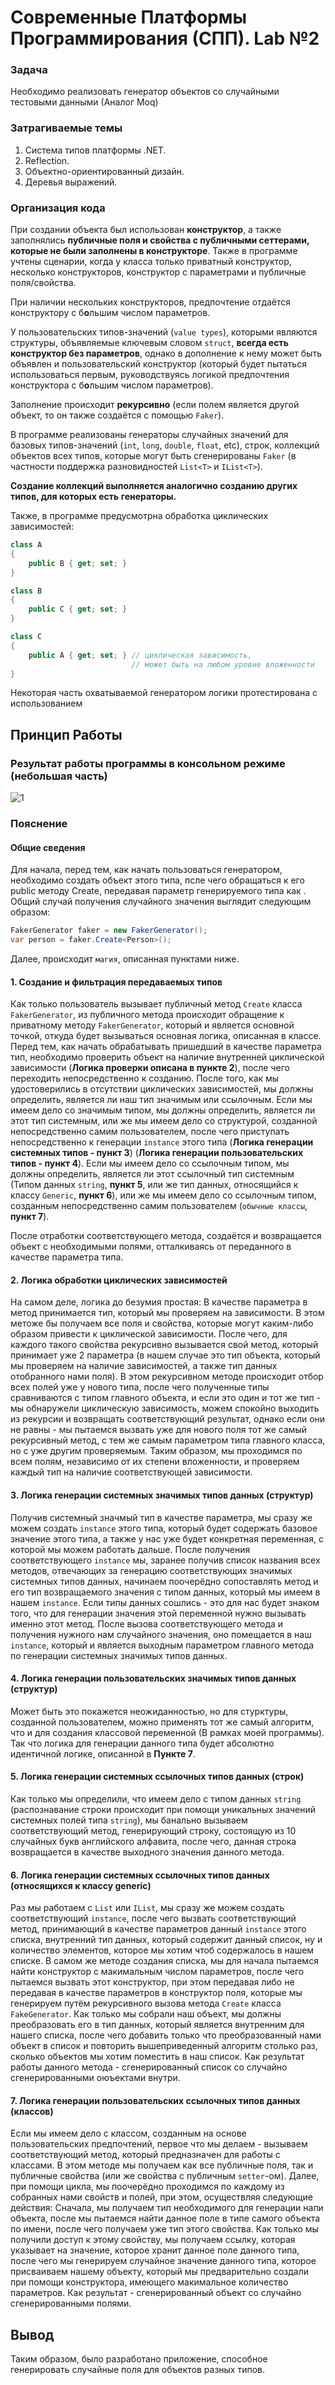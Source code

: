 # Современные Платформы Программирования (СПП). Lab №2

### Задача
Необходимо реализовать генератор объектов со случайными тестовыми данными (Аналог Moq)

### Затрагиваемые темы
1) Система типов платформы .NET.
2) Reflection.
3) Объектно-ориентированный дизайн.
4) Деревья выражений.

### Организация кода

При создании объекта был использован **конструктор**, а также заполнялись **публичные поля и свойства с публичными сеттерами, которые не были заполнены в конструкторе**. Также в программе учтены сценарии, когда у класса только приватный конструктор, несколько конструкторов, конструктор с параметрами и публичные поля/свойства.

При наличии нескольких конструкторов, предпочтение отдаётся конструктору с б**o**льшим числом параметров.

У пользовательских типов-значений (`value types`), которыми являются структуры, объявляемые ключевым словом `struct`, **всегда есть конструктор без параметров**, однако в дополнение к нему может быть объявлен и пользовательский конструктор (который будет пытаться использоваться первым, руководствуясь логикой предпочтения конструктора с б**о**льшим числом параметров).

Заполнение происходит **рекурсивно** (если полем является другой объект, то он также создаётся с помощью `Faker`).

В программе реализованы генераторы случайных значений для базовых типов-значений (`int`, `long`, `double`, `float`, etc), строк, коллекций объектов всех типов, которые могут быть сгенерированы `Faker` (в частности поддержка разновидностей `List<T>` и `IList<T>`).

**Создание коллекций выполняется аналогично созданию других типов, для которых есть генераторы.**

Также, в программе предусмотрна обработка циклических зависимостей:

```C#
class A
{
    public B { get; set; }
}

class B
{
    public C { get; set; }
}

class C
{
    public A { get; set; } // циклическая зависимость, 
                           // может быть на любом уровне вложенности
}
```

Некоторая часть охватываемой генератором логики протестирована с использованием 

## Принцип Работы
### Результат работы программы в консольном режиме (небольшая часть)
![1](https://user-images.githubusercontent.com/55713244/191531847-3f212f6e-ac85-456c-ac0e-d431852a2c07.jpg)

### Пояснение

#### Общие сведения

Для начала, перед тем, как начать пользоваться генератором, необходимо создать объект этого типа, псле чего обращаться к его public методу Create, передавая параметр генерируемого типа как <T>. Общий случай получения случайного значения выглядит следующим образом:

```C#
FakerGenerator faker = new FakerGenerator();
var person = faker.Create<Person>();
```

Далее, происходит `магия`, описанная пунктами ниже.

#### 1. Создание и фильтрация передаваемых типов

Как только пользователь вызывает публичный метод `Create` класса `FakerGenerator`, из публичного метода происходит обращение к приватному методу `FakerGenerator`, который и является основной точкой, откуда будет вызываться основная логика, описанная в классе. Перед тем, как начать обрабатывать пришедший в качестве параметра тип, необходимо проверить объект на наличие внутренней циклической зависимости (**Логика проверки описана в пункте 2**), после чего переходить непосредственно к созданию. После того, как мы удостоверились в отсутствии циклических зависимостей, мы должны определить, является ли наш тип значимым или ссылочным. Если мы имеем дело со значимым типом, мы должны определить, является ли этот тип системным, или же мы имеем дело со структурой, созданной непосредственно самим пользователем, после чего приступать непосредственно к генерации `instance` этого типа (**Логика генерации системных типов - пункт 3**) (**Логика генерации пользовательских типов - пункт 4**). Если мы имеем дело со ссылочным типом, мы должны определить, является ли этот ссылочный тип системным (Типом данных `string`, **пункт 5**, или же тип данных, относящийся к классу `Generic`, **пункт 6**), или же мы имеем дело со ссылочным типом, созданным непосредственно самим пользователем (`обычные классы`, **пункт 7**). 

После отработки соответствующего метода, создаётся и возвращается объект с необходимыми полями, отталкиваясь от переданного в качестве параметра типа.

#### 2. Логика обработки циклических зависимостей

На самом деле, логика до безумия простая: В качестве параметра в метод принимается тип, который мы проверяем на зависимости. В этом метоже бы получаем все поля и свойства, которые могут каким-либо образом привести к циклической зависимости. После чего, для каждого такого свойства рекурсивно вызывается свой метод, который принимает уже 2 параметра (в нашем случае это тип объекта, который мы проверяем на наличие зависимостей, а также тип данных отобранного нами поля). В этом рекурсивном методе происходит отбор всех полей уже у нового типа, после чего полученные типы сравниваются с типом главного объекта, и если это один и тот же тип - мы обнаружели циклическую зависимость, можем спокойно выходить из рекурсии и возвращать соответствующий результат, однако если они не равны - мы пытаемся вызвать уже для нового поля тот же самый рекурсивный метод, с тем же самым параметром типа главного класса, но с уже другим проверяемым. Таким образом, мы проходимся по всем полям, независимо от их степени вложенности, и проверяем каждый тип на наличие соответствующей зависимости.

#### 3. Логика генерации системных значимых типов данных (структур)

Получив системный значмый тип в качестве параметра, мы сразу же можем создать `instance` этого типа, который будет содержать базовое значение этого типа, а также у нас уже будет конкретная переменная, с которой мы можем работать дальше. После получения соответствующего `instance` мы, заранее получив список названия всех методов, отвечающих за генерацию соответствующих значимых системных типов данных, начинаем поочерёдно сопоставлять метод и его тип возвращаемого значения с типом данных, который мы имеем в нашем `instance`. Если типы данных сошлись - это для нас будет знаком того, что для генерации значения этой переменной нужно вызывать именно этот метод. После вызова соответствующего метода и получения нужного нам случайного значения, оно помещается в наш `instance`, который и является выходным параметром главного метода по генерации системных значимых типов данных.

#### 4. Логика генерации пользовательских значимых типов данных (структур)

Может быть это покажется неожиданностью, но для стурктуры, созданной пользователем, можно применять тот же самый алгоритм, что и для создания классовой переменной (В рамках моей программы). Так что логика для генерации данного типа будет абсолютно идентичной логике, описанной в **Пункте 7**.

#### 5. Логика генерации системных ссылочных типов данных (строк)

Как только мы определили, что имеем дело с типом данных `string` (распознавание строки происходит при помощи уникальных значений системных полей типа `string`), мы банально вызываем соответствующий метод, генерирующий строку, состоящую из 10 случайных букв английского алфавита, после чего, данная строка возвращается в качестве выходного значения данного метода.

#### 6. Логика генерации системных ссылочных типов данных (относящихся к классу generic)

Раз мы работаем с `List` или `IList`, мы сразу же можем создать соответствующий `instance`, после чего вызвать соответствующий метод, принимающий в качестве параметров данный `instance` этого списка, внутренний тип данных, который содержит данный список, ну и количество элементов, которое мы хотим чтоб содержалось в нашем списке. В самом же методе создания списка, мы для начала пытаемся найти конструктор с макимальным числом параметров, после чего пытаемся вызвать этот конструктор, при этом передавая либо не передавая в качестве параметров в конструктор поля, которые мы генерируем путём рекурсивного вызова метода `Create` класса `FakeGenerator`. Как только мы собрали наш объект, мы должны преобразовать его в тип данных, который является внутренним для нашего списка, после чего добавить только что преобразованный нами объект в список и повторить вышеприведенный алгоритм столько раз, сколько объектов мы хотим поместить в наш список. Как результат работы данного метода - сгенерированный список со случайно сгенерированными оюъектами внутри.

#### 7. Логика генерации пользовательских ссылочных типов данных (классов)

Если мы имеем дело с классом, созданным на основе пользовательских предпочтений, первое что мы делаем - вызываем соответствующий метод, который предназначен для работы с классами. В этом методе мы получаем как все публичные поля, так и публичные свойства (или же свойства с публичным `setter`-ом). Далее, при помощи цикла, мы поочерёдно проходимся по каждому из собранных нами свойств и полей, при этом, осуществляя следующие действия: Сначала, мы получаем тип необходимого для генерации напи объекта, после мы пытаемся найти данное поле в типе самого объекта по имени, после чего получаем уже тип этого свойства. Как только мы получили доступ к этому свойству, мы получаем ссылку, которая указывает на значение, которое хранит данное поле данного типа, после чего мы генерируем случайное значение данного типа, которое присваиваем нашему объекту, который мы предварительно создали при помощи конструктора, имеющего макимальное количество параметров. Как результат - сгенерированный объект со случайно сгенерированными полями.

## Вывод

Таким образом, было разработано приложение, способное генерировать случайные поля для объектов разных типов.
